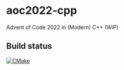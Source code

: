 # aoc2022-cpp

Advent of Code 2022 in (Modern) C++ (WiP)

## Build status

[![CMake](https://github.com/klaeufer/aoc2022-cpp/actions/workflows/cmake.yml/badge.svg)](https://github.com/klaeufer/aoc2022-cpp/actions/workflows/cmake.yml)
